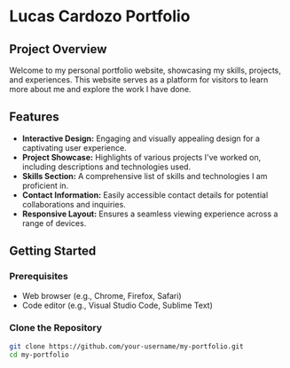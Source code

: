 # Lucas Cardozo Portfolio

## Project Overview

Welcome to my personal portfolio website, showcasing my skills, projects, and experiences. This website serves as a platform for visitors to learn more about me and explore the work I have done.

## Features

- **Interactive Design:** Engaging and visually appealing design for a captivating user experience.
- **Project Showcase:** Highlights of various projects I've worked on, including descriptions and technologies used.
- **Skills Section:** A comprehensive list of skills and technologies I am proficient in.
- **Contact Information:** Easily accessible contact details for potential collaborations and inquiries.
- **Responsive Layout:** Ensures a seamless viewing experience across a range of devices.

## Getting Started

### Prerequisites

- Web browser (e.g., Chrome, Firefox, Safari)
- Code editor (e.g., Visual Studio Code, Sublime Text)

### Clone the Repository

```bash
git clone https://github.com/your-username/my-portfolio.git
cd my-portfolio

